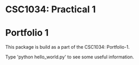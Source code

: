 CSC1034: Practical 1
====================

Portfolio 1
===========

This package is build as a part of the CSC1034: Portfolio-1.

Type 'python hello_world.py' to see some useful information.



